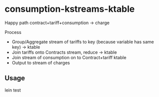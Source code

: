 # consumption-kstreams-ktable

Happy path contract+tariff+consumption -> charge

Process
* Group/Aggregate stream of tariffs to key (because variable has same key) -> ktable
* Join tariffs onto Contracts stream, reduce -> ktable
* Join stream of consumption on to Contract+tariff ktable
* Output to stream of charges

## Usage

lein test